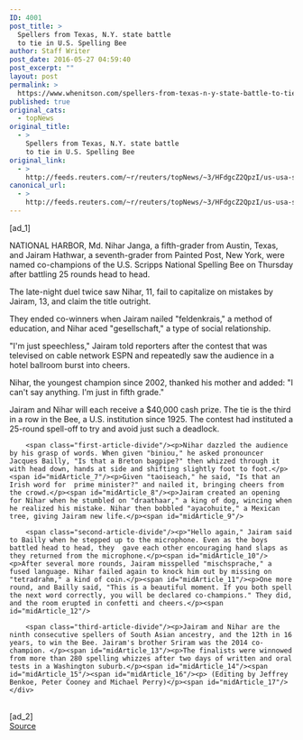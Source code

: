 ```yaml
---
ID: 4001
post_title: >
  Spellers from Texas, N.Y. state battle
  to tie in U.S. Spelling Bee
author: Staff Writer
post_date: 2016-05-27 04:59:40
post_excerpt: ""
layout: post
permalink: >
  https://www.whenitson.com/spellers-from-texas-n-y-state-battle-to-tie-in-u-s-spelling-bee/
published: true
original_cats:
  - topNews
original_title:
  - >
    Spellers from Texas, N.Y. state battle
    to tie in U.S. Spelling Bee
original_link:
  - >
    http://feeds.reuters.com/~r/reuters/topNews/~3/HFdgcZ2QpzI/us-usa-spellingbee-winner-idUSKCN0YI09N
canonical_url:
  - >
    http://feeds.reuters.com/~r/reuters/topNews/~3/HFdgcZ2QpzI/us-usa-spellingbee-winner-idUSKCN0YI09N
---
```

 [ad_1]
<br><div id="articleText">
<span id="midArticle_start"/>

<span id="midArticle_0"/><span class="focusParagraph" readability="11"><p><span class="articleLocation">NATIONAL HARBOR, Md.</span> Nihar Janga, a fifth-grader from Austin, Texas, and Jairam Hathwar, a seventh-grader from Painted Post, New York, were named co-champions of the U.S. Scripps National Spelling Bee on Thursday after battling 25 rounds head to head.</p></span><span id="midArticle_1"/><p>The late-night duel twice saw Nihar, 11, fail to capitalize on  mistakes by Jairam, 13, and claim the title outright.</p><span id="midArticle_2"/><p>They ended co-winners when Jairam nailed "feldenkrais," a method of education, and Nihar aced "gesellschaft," a type of social relationship.</p><span id="midArticle_3"/><p>"I'm just speechless," Jairam told reporters after the  contest that was televised on cable network ESPN and repeatedly saw the audience in a hotel ballroom burst into cheers.</p><span id="midArticle_4"/><p>Nihar, the youngest champion since 2002, thanked his mother and added: "I can't say anything. I'm just in fifth grade."</p><span id="midArticle_5"/><p>Jairam and Nihar will each receive a $40,000 cash prize.  The tie is the third in a row in the Bee, a U.S. institution since 1925. The contest had instituted a 25-round spell-off to try and avoid just such a deadlock.</p><span id="midArticle_6"/>
        
        <span class="first-article-divide"/><p>Nihar dazzled the audience by his grasp of words. When given "biniou," he asked pronouncer Jacques Bailly, "Is that a Breton bagpipe?" then whizzed through it with head down, hands at side and shifting slightly foot to foot.</p><span id="midArticle_7"/><p>Given "taoiseach," he said, "Is that an Irish word for  prime minister?" and nailed it, bringing cheers from the crowd.</p><span id="midArticle_8"/><p>Jairam created an opening for Nihar when he stumbled on "draathaar," a king of dog, wincing when he realized his mistake. Nihar then bobbled "ayacohuite," a Mexican tree, giving Jairam new life.</p><span id="midArticle_9"/>
        
        <span class="second-article-divide"/><p>"Hello again," Jairam said to Bailly when he stepped up to the microphone. Even as the boys battled head to head, they  gave each other encouraging hand slaps as they returned from the microphone.</p><span id="midArticle_10"/><p>After several more rounds, Jairam misspelled "mischsprache," a fused language. Nihar failed again to knock him out by missing on "tetradrahm," a kind of coin.</p><span id="midArticle_11"/><p>One more round, and Bailly said, "This is a beautiful moment. If you both spell the next word correctly, you will be declared co-champions." They did, and the room erupted in confetti and cheers.</p><span id="midArticle_12"/>
        
        <span class="third-article-divide"/><p>Jairam and Nihar are the ninth consecutive spellers of South Asian ancestry, and the 12th in 16 years, to win the Bee. Jairam's brother Sriram was the 2014 co-champion. </p><span id="midArticle_13"/><p>The finalists were winnowed from more than 280 spelling whizzes after two days of written and oral tests in a Washington suburb.</p><span id="midArticle_14"/><span id="midArticle_15"/><span id="midArticle_16"/><p> (Editing by Jeffrey Benkoe, Peter Cooney and Michael Perry)</p><span id="midArticle_17"/></div>
<br>[ad_2]
<br><a href="http://feeds.reuters.com/~r/reuters/topNews/~3/HFdgcZ2QpzI/us-usa-spellingbee-winner-idUSKCN0YI09N">Source </a>